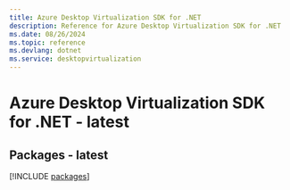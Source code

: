```yaml
---
title: Azure Desktop Virtualization SDK for .NET
description: Reference for Azure Desktop Virtualization SDK for .NET
ms.date: 08/26/2024
ms.topic: reference
ms.devlang: dotnet
ms.service: desktopvirtualization
---
```

# Azure Desktop Virtualization SDK for .NET - latest
## Packages - latest
[!INCLUDE [packages](desktop-virtualization-index.md)]